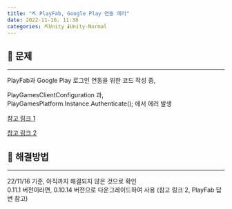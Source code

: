 ```yaml
---
title: "⛏️ PlayFab, Google Play 연동 에러"
date: 2022-11-16. 11:38
categories: ⛏️Unity 🕯️Unity-Normal
---
```


## 💎 문제

---

PlayFab과 Google Play 로그인 연동을 위한 코드 작성 중,

PlayGamesClientConfiguration 과,  
PlayGamesPlatform.Instance.Authenticate(); 에서 에러 발생

[참고 링크 1](https://github.com/playgameservices/play-games-plugin-for-unity/issues/3141)

[참고 링크 2](https://community.playfab.com/questions/61120/googleoauthnoidtokenincludedinresponse-when-loggin.html)

## 💎 해결방법

---

22/11/16 기준, 아직까지 해결되지 않은 것으로 확인  
0.11.1 버전이라면, 0.10.14 버전으로 다운그레이드하여 사용 (참고 링크 2, PlayFab 답변 참고)  
